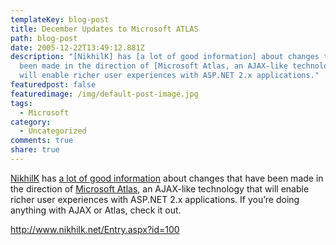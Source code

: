 ```yaml
---
templateKey: blog-post
title: December Updates to Microsoft ATLAS
path: blog-post
date: 2005-12-22T13:49:12.881Z
description: "[NikhilK] has [a lot of good information] about changes that have
  been made in the direction of [Microsoft Atlas, an AJAX-like technology that
  will enable richer user experiences with ASP.NET 2.x applications."
featuredpost: false
featuredimage: /img/default-post-image.jpg
tags:
  - Microsoft
category:
  - Uncategorized
comments: true
share: true
---
```

<!--StartFragment-->

[NikhilK](http://www.nikhilk.net/) has [a lot of good information](http://www.nikhilk.net/Entry.aspx?id=100) about changes that have been made in the direction of [Microsoft Atlas](http://atlas.microsoft.com/), an AJAX-like technology that will enable richer user experiences with ASP.NET 2.x applications. If you’re doing anything with AJAX or Atlas, check it out.

<http://www.nikhilk.net/Entry.aspx?id=100>

<!--EndFragment-->